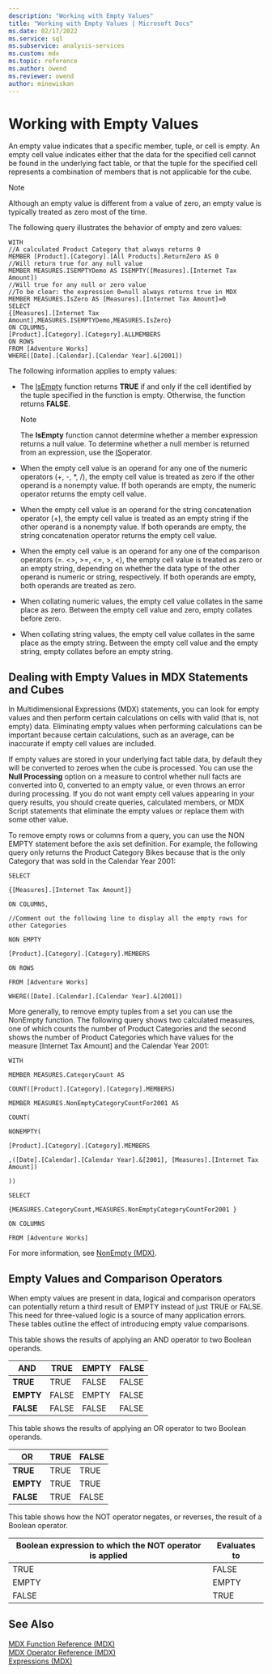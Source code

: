 ```yaml
---
description: "Working with Empty Values"
title: "Working with Empty Values | Microsoft Docs"
ms.date: 02/17/2022
ms.service: sql
ms.subservice: analysis-services
ms.custom: mdx
ms.topic: reference
ms.author: owend
ms.reviewer: owend
author: minewiskan
---
```

# Working with Empty Values


  An empty value indicates that a specific member, tuple, or cell is empty. An empty cell value indicates either that the data for the specified cell cannot be found in the underlying fact table, or that the tuple for the specified cell represents a combination of members that is not applicable for the cube.  
  
> [!NOTE]  
>  Although an empty value is different from a value of zero, an empty value is typically treated as zero most of the time.  
  
 The following query illustrates the behavior of empty and zero values:  
  
```  
WITH  
//A calculated Product Category that always returns 0  
MEMBER [Product].[Category].[All Products].ReturnZero AS 0  
//Will return true for any null value  
MEMBER MEASURES.ISEMPTYDemo AS ISEMPTY([Measures].[Internet Tax Amount])  
//Will true for any null or zero value  
//To be clear: the expression 0=null always returns true in MDX  
MEMBER MEASURES.IsZero AS [Measures].[Internet Tax Amount]=0  
SELECT  
{[Measures].[Internet Tax Amount],MEASURES.ISEMPTYDemo,MEASURES.IsZero}  
ON COLUMNS,  
[Product].[Category].[Category].ALLMEMBERS  
ON ROWS  
FROM [Adventure Works]  
WHERE([Date].[Calendar].[Calendar Year].&[2001])  
```  
  
 The following information applies to empty values:  
  
-   The [IsEmpty](../mdx/isempty-mdx.md) function returns **TRUE** if and only if the cell identified by the tuple specified in the function is empty. Otherwise, the function returns **FALSE**.  
  
    > [!NOTE]  
    >  The **IsEmpty** function cannot determine whether a member expression returns a null value. To determine whether a null member is returned from an expression, use the [IS](../mdx/is-mdx.md)operator.  
  
-   When the empty cell value is an operand for any one of the numeric operators (+, -, *, /), the empty cell value is treated as zero if the other operand is a nonempty value. If both operands are empty, the numeric operator returns the empty cell value.  
  
-   When the empty cell value is an operand for the string concatenation operator (+), the empty cell value is treated as an empty string if the other operand is a nonempty value. If both operands are empty, the string concatenation operator returns the empty cell value.  
  
-   When the empty cell value is an operand for any one of the comparison operators (=. <>, >=, \<=, >, <), the empty cell value is treated as zero or an empty string, depending on whether the data type of the other operand is numeric or string, respectively. If both operands are empty, both operands are treated as zero.  
  
-   When collating numeric values, the empty cell value collates in the same place as zero. Between the empty cell value and zero, empty collates before zero.  
  
-   When collating string values, the empty cell value collates in the same place as the empty string. Between the empty cell value and the empty string, empty collates before an empty string.  
  
## Dealing with Empty Values in MDX Statements and Cubes  
 In Multidimensional Expressions (MDX) statements, you can look for empty values and then perform certain calculations on cells with valid (that is, not empty) data. Eliminating empty values when performing calculations can be important because certain calculations, such as an average, can be inaccurate if empty cell values are included.  
  
 If empty values are stored in your underlying fact table data, by default they will be converted to zeroes when the cube is processed. You can use the **Null Processing** option on a measure to control whether null facts are converted into 0, converted to an empty value, or even throws an error during processing. If you do not want empty cell values appearing in your query results, you should create queries, calculated members, or MDX Script statements that eliminate the empty values or replace them with some other value.  
  
 To remove empty rows or columns from a query, you can use the NON EMPTY statement before the axis set definition. For example, the following query only returns the Product Category Bikes because that is the only Category that was sold in the Calendar Year 2001:  
  
 `SELECT`  
  
 `{[Measures].[Internet Tax Amount]}`  
  
 `ON COLUMNS,`  
  
 `//Comment out the following line to display all the empty rows for other Categories`  
  
 `NON EMPTY`  
  
 `[Product].[Category].[Category].MEMBERS`  
  
 `ON ROWS`  
  
 `FROM [Adventure Works]`  
  
 `WHERE([Date].[Calendar].[Calendar Year].&[2001])`  
  
 More generally, to remove empty tuples from a set you can use the NonEmpty function. The following query shows two calculated measures, one of which counts the number of Product Categories and the second shows the number of Product Categories which have values for the measure [Internet Tax Amount] and the Calendar Year 2001:  
  
 `WITH`  
  
 `MEMBER MEASURES.CategoryCount AS`  
  
 `COUNT([Product].[Category].[Category].MEMBERS)`  
  
 `MEMBER MEASURES.NonEmptyCategoryCountFor2001 AS`  
  
 `COUNT(`  
  
 `NONEMPTY(`  
  
 `[Product].[Category].[Category].MEMBERS`  
  
 `,([Date].[Calendar].[Calendar Year].&[2001], [Measures].[Internet Tax Amount])`  
  
 `))`  
  
 `SELECT`  
  
 `{MEASURES.CategoryCount,MEASURES.NonEmptyCategoryCountFor2001 }`  
  
 `ON COLUMNS`  
  
 `FROM [Adventure Works]`  
  
 For more information, see [NonEmpty &#40;MDX&#41;](../mdx/nonempty-mdx.md).  
  
## Empty Values and Comparison Operators  
 When empty values are present in data, logical and comparison operators can potentially return a third result of EMPTY instead of just TRUE or FALSE. This need for three-valued logic is a source of many application errors. These tables outline the effect of introducing empty value comparisons.  
  
 This table shows the results of applying an AND operator to two Boolean operands.  
  
|AND|TRUE|EMPTY|FALSE|  
|---------|----------|-----------|-----------|  
|**TRUE**|TRUE|FALSE|FALSE|  
|**EMPTY**|FALSE|EMPTY|FALSE|  
|**FALSE**|FALSE|FALSE|FALSE|  
  
 This table shows the results of applying an OR operator to two Boolean operands.  
  
|OR|TRUE|FALSE|  
|--------|----------|-----------|  
|**TRUE**|TRUE|TRUE|  
|**EMPTY**|TRUE|TRUE|  
|**FALSE**|TRUE|FALSE|  
  
 This table shows how the NOT operator negates, or reverses, the result of a Boolean operator.  
  
|Boolean expression to which the NOT operator is applied|Evaluates to|  
|-------------------------------------------------------------|------------------|  
|TRUE|FALSE|  
|EMPTY|EMPTY|  
|FALSE|TRUE|  
  
## See Also  
 [MDX Function Reference &#40;MDX&#41;](../mdx/mdx-function-reference-mdx.md)   
 [MDX Operator Reference &#40;MDX&#41;](../mdx/mdx-operator-reference-mdx.md)   
 [Expressions &#40;MDX&#41;](../mdx/expressions-mdx.md)  
  
  

